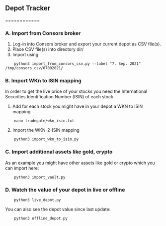 ## Depot Tracker

============

### A. Import from Consors broker

1. Log-in into Consors broker and export your current depot as CSV file(s).
2. Place CSV file(s) into directory dir/
3. Import using
```
    python3 import_from_consors_csv.py --label "7. Sep. 2021" /tmp/consors_csv/07092021/
```

### B. Import WKn to ISIN mapping
In order to get the live price of your stocks you need the International Securities Identification Number (ISIN) of each stock 

1. Add for each stock you might have in your depot a WKN to ISIN mapping
```
    nano tradegate/wkn_isin.txt
```
2. Import the WKN-2-ISIN mapping
```
    python3 import_wkn_to_isin.py
```

### C. Import additional assets like gold, crypto
As an example you might have other assets like gold or crypto which you can import here:
```
    python3 import_vault.py
```


### D. Watch the value of your depot in live or offline
```
    python3 live_depot.py
```
You can also see the depot value since last update: 
```
    python3 offline_depot.py
```